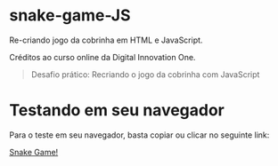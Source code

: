 # snake-game-JS

Re-criando jogo da cobrinha em HTML e JavaScript.

Créditos ao curso online da Digital Innovation One.

> Desafio prático: Recriando o jogo da cobrinha com JavaScript

# Testando em seu navegador

Para o teste em seu navegador, basta copiar ou clicar no seguinte link:

[Snake Game!](https://vitorfgoncalves.github.io/snake-game-JS/)
